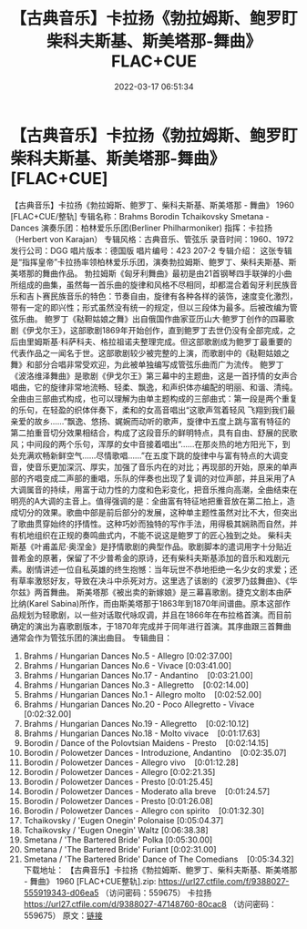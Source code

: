 ﻿---
title: 【古典音乐】卡拉扬《勃拉姆斯、鲍罗盯柴科夫斯基、斯美塔那-舞曲》FLAC+CUE
date: 2022-03-17 06:51:34
categories: 古典音乐、新世纪、纯音雅乐
tags: 纯音雅乐
---
# 【古典音乐】卡拉扬《勃拉姆斯、鲍罗盯柴科夫斯基、斯美塔那-舞曲》[FLAC+CUE]

【古典音乐】卡拉扬《勃拉姆斯、鲍罗丁、柴科夫斯基、斯美塔那 - 舞曲》 1960 [FLAC+CUE/整轨]
专辑名称：Brahms Borodin Tchaikovsky Smetana - Dances
演奏乐团：柏林爱乐乐团(Berliner Philharmoniker)
指挥：卡拉扬（Herbert von Karajan）
专辑风格：古典音乐、管弦乐
录音时间：1960、1972
发行公司：DGG
唱片版本：德国版
唱片编号：423 207-2
专辑介绍：
这张专辑是“指挥皇帝”卡拉扬率领柏林爱乐乐团，演奏勃拉姆斯、鲍罗丁、柴科夫斯基、斯美塔那的舞曲作品。
勃拉姆斯《匈牙利舞曲》最初是由21首钢琴四手联弹的小曲所组成的曲集，虽然每一首乐曲的旋律和风格不尽相同，却都混合着匈牙利民族音乐和吉卜赛民族音乐的特色：节奏自由，旋律有各种各样的装饰，速度变化激烈，带有一定的即兴性；形式虽然没有统一的规定，但以三段体为最多。后被改编为管弦乐曲。
鲍罗丁《鞑靼姑娘之舞》出自俄国作曲家亚历山大·鲍罗丁创作的四幕歌剧《伊戈尔王》，这部歌剧1869年开始创作，直到鲍罗丁去世仍没有全部完成，之后由里姆斯基·科萨科夫、格拉祖诺夫整理完成。但这部歌剧成为鲍罗丁最重要的代表作品之一闻名于世。这部歌剧较少被完整的上演，而歌剧中的《鞑靼姑娘之舞》和部分合唱非常受欢迎，为此被单独编写成管弦乐曲而广为流传。
鲍罗丁《波洛维泽舞曲》是歌剧《伊戈尔王》第三幕中的主题曲，这是一首抒情的女声合唱曲，它的旋律非常地流畅、轻柔、飘逸，和声织体亦编配的明丽、和谐、清纯。全曲由三部曲式构成，也可以理解为由单主题构成的三部曲式：第一段是两个重复的乐句，在轻盈的织体伴奏下，柔和的女高音唱出“这歌声驾着轻风
飞翔到我们最亲爱的故乡……”飘逸、悠扬、娓婉而动听的歌声，旋律中五度上跳与富有特征的第二拍重音切分效果相结合，构成了这段音乐的鲜明特点，具有自由、舒展的民歌风；中间段的两个乐句，浑厚的女中音接着唱出“……在那炎热的地方阳光下，到处充满欢畅新鲜空气……尽情歌唱……”在五度下跳的旋律中与富有特点的大调变音，使音乐更加深沉、厚实，加强了音乐内在的对比；再现部的开始，原来的单声部的齐唱变成二声部的重唱，乐队的伴奏也出现了复调的对位声部，并且采用了A大调属音的持续，用富于动力性的力度和色彩变化，把音乐推向高潮，全曲结束在明亮的A大调的主音上。值得强调的是：全曲富有特征地把重音放在第二拍上，造成切分的效果。歌曲中部是前后部分的发展，这种单主题性虽然对比不大，但突出了歌曲贯穿始终的抒情性。这种巧妙而独特的写作手法，用得极其娴熟而自然，并有机地组织在正规的奏鸣曲式内，不能不说这是鲍罗丁的匠心独到之处。
柴科夫斯基《叶甫盖尼·奥涅金》是抒情歌剧的典型作品。歌剧脚本的遣词用字十分贴近普希金的原著，保留了不少普希金的原诗，还有柴科夫斯基添加的音乐和戏剧元素。剧情讲述一位自私英雄的终生抱憾：当年玩世不恭地拒绝一名少女的求爱；还有草率激怒好友，导致在决斗中杀死对方。这里选了该剧的《波罗乃兹舞曲》、《华尔兹》两首舞曲。
斯美塔那《被出卖的新嫁娘》是三幕喜歌剧。捷克文剧本由萨比纳(Karel
Sabina)所作，而由斯美塔那于1863年到1870年间谱曲。原本这部作品规划为轻歌剧，以一些对话取代咏叹调，并且在1866年在布拉格首演。而目前确定的演出为喜歌剧版本，于1870年完成并于同年进行首演。其序曲跟三首舞曲通常会作为管弦乐团的演出曲目。
专辑曲目：
01. Brahms / Hungarian Dances No.5 - Allegro
[0:02:37.00]
02. Brahms / Hungarian Dances No.6 - Vivace
[0:03:41.00]
03. Brahms / Hungarian Dances No.17 -
Andantino    [0:03:21.00]
04. Brahms / Hungarian Dances No.3 -
Allegretto    [0:02:14.00]
05. Brahms / Hungarian Dances No.1 - Allegro
molto    [0:02:52.00]
06. Brahms / Hungarian Dances No.20 - Poco Allegretto -
Vivace    [0:02:32.00]
07. Brahms / Hungarian Dances No.19 -
Allegretto    [0:02:10.12]
08. Brahms / Hungarian Dances No.18 - Molto
vivace    [0:01:17.63]
09. Borodin / Dance of the Polovtsian Maidens -
Presto    [0:02:14.15]
10. Borodin / Polowetzer Dances - Introduzione,
Andantino    [0:02:35.07]
11. Borodin / Polowetzer Dances - Allegro
vivo    [0:01:12.28]
12. Borodin / Polowetzer Dances - Allegro
[0:02:21.35]
13. Borodin / Polowetzer Dances - Presto
[0:01:25.45]
14. Borodin / Polowetzer Dances - Moderato alla
breve    [0:01:24.57]
15. Borodin / Polowetzer Dances - Presto
[0:01:26.08]
16. Borodin / Polowetzer Dances - Allegro con
spirito    [0:01:32.30]
17. Tchaikovsky / 'Eugen Onegin' Polonaise
[0:05:04.37]
18. Tchaikovsky / 'Eugen Onegin' Waltz
[0:06:38.38]
19. Smetana / 'The Bartered Bride' Polka
[0:05:30.00]
20. Smetana / 'The Bartered Bride' Furiant
[0:02:31.00]
21. Smetana / 'The Bartered Bride' Dance of The
Comedians    [0:05:34.32]
下载地址：
【古典音乐】卡拉扬《勃拉姆斯、鲍罗丁、柴科夫斯基、斯美塔那 - 舞曲》 1960 [FLAC+CUE整轨].zip:
https://url27.ctfile.com/f/9388027-555919343-d06ea5
（访问密码：559675）
卡拉扬
https://url27.ctfile.com/d/9388027-47148760-80cac8
（访问密码：559675）
原文：[链接](https://blog.sina.com.cn/s/blog_1647c7e7601030w8d.html)